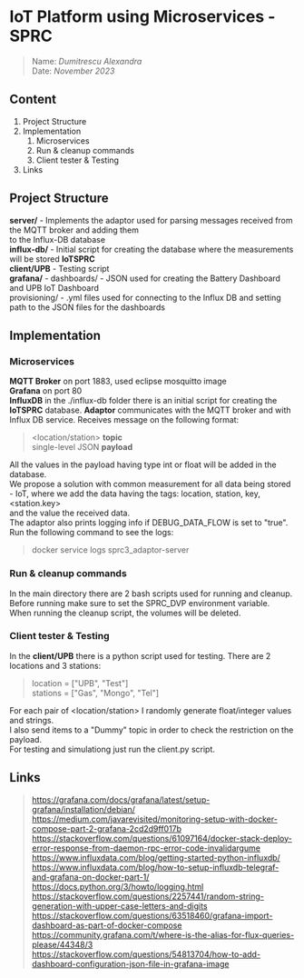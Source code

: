 # IoT Platform using Microservices - SPRC

> Name: *Dumitrescu Alexandra*  
> Date: *November 2023*

## Content
<ol>
  <li>Project Structure</li>
  <li>Implementation
    <ol>
      <li>Microservices</li>
      <li>Run & cleanup commands</li>
      <li>Client tester & Testing</li>
    </ol>
  </li>
  <li>Links</li>
</ol>

## Project Structure
**server/** - Implements the adaptor used for parsing messages received from the MQTT broker and adding them  
        to the Influx-DB database  
**influx-db/** - Initial script for creating the database where the measurements will be stored **IoTSPRC**  
**client/UPB** - Testing script  
**grafana/** - dashboards/ - JSON used for creating the Battery Dashboard and UPB IoT Dashboard  
        provisioning/ - .yml files used for connecting to the Influx DB and setting path to the JSON files for the dashboards


## Implementation

### Microservices
**MQTT Broker** on port 1883, used eclipse mosquitto image  
**Grafana** on port 80  
**InfluxDB** in the ./influx-db folder there is an initial script for creating the **IoTSPRC** database.
**Adaptor** communicates with the MQTT broker and with Influx DB service. Receives message on the following format:
> <location/station> **topic**  
> single-level JSON **payload**  

All the values in the payload having type int or float will be added in the database.  
We propose a solution with common measurement for all data being stored - IoT, where we add the data having the tags: location, station, key, <station.key>  
and the value the received data.  
The adaptor also prints logging info if DEBUG_DATA_FLOW is set to "true". Run the following command to see the logs:
> docker service logs sprc3_adaptor-server  

### Run & cleanup commands
In the main directory there are 2 bash scripts used for running and cleanup. Before running make sure to set the SPRC_DVP environment variable.  
When running the cleanup script, the volumes will be deleted.

### Client tester & Testing
In the **client/UPB** there is a python script used for testing. There are 2 locations and 3 stations:
> location = ["UPB", "Test"]  
> stations = ["Gas", "Mongo", "Tel"] 

For each pair of <location/station> I randomly generate float/integer values and strings.  
I also send items to a "Dummy" topic in order to check the restriction on the payload.  
For testing and simulationg just run the client.py script.

## Links
> https://grafana.com/docs/grafana/latest/setup-grafana/installation/debian/  
> https://medium.com/javarevisited/monitoring-setup-with-docker-compose-part-2-grafana-2cd2d9ff017b  
> https://stackoverflow.com/questions/61097164/docker-stack-deploy-error-response-from-daemon-rpc-error-code-invalidargume  
> https://www.influxdata.com/blog/getting-started-python-influxdb/  
> https://www.influxdata.com/blog/how-to-setup-influxdb-telegraf-and-grafana-on-docker-part-1/  
> https://docs.python.org/3/howto/logging.html  
> https://stackoverflow.com/questions/2257441/random-string-generation-with-upper-case-letters-and-digits  
> https://stackoverflow.com/questions/63518460/grafana-import-dashboard-as-part-of-docker-compose  
> https://community.grafana.com/t/where-is-the-alias-for-flux-queries-please/44348/3  
> https://stackoverflow.com/questions/54813704/how-to-add-dashboard-configuration-json-file-in-grafana-image  